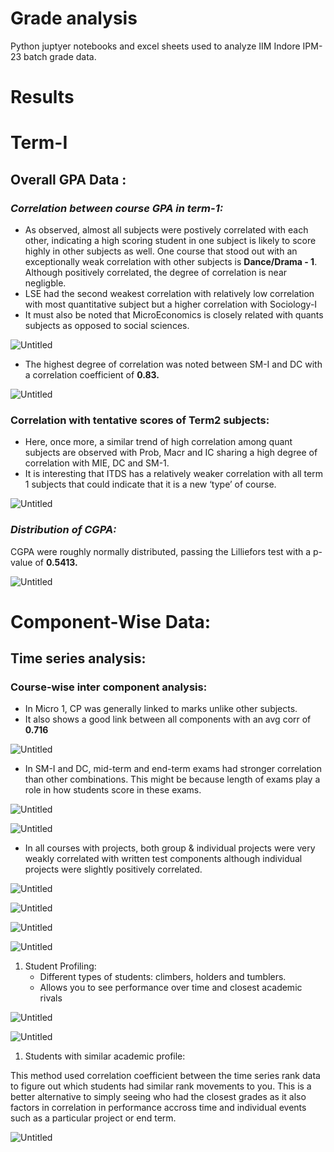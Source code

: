 # Grade analysis
Python juptyer notebooks and excel sheets used to analyze IIM Indore IPM-23 batch grade data. 

# Results

# Term-I

## Overall GPA Data :

### *Correlation between course GPA in term-1:*

- As observed, almost all subjects were postively correlated with each other, indicating a high scoring student in one subject is likely to score highly in other subjects as well. One course that stood out with an exceptionally weak correlation with other subjects is **Dance/Drama - 1**. Although positively correlated, the degree of correlation is near negligble.
- LSE had the second weakest correlation with relatively low correlation with most quantitative subject but a higher correlation with Sociology-I
- It must also be noted that MicroEconomics is closely related with quants subjects as opposed to social sciences.

![Untitled](Results/t1_corr_matrix.png)

- The highest degree of correlation was noted between SM-I and DC with a correlation coefficient of **0.83.**

![Untitled](Results/DC-SM-corr.png)

### Correlation with tentative scores of Term2 subjects:

- Here, once more, a similar trend of high correlation among quant subjects are observed with Prob, Macr and IC sharing a high degree of correlation with MIE, DC and SM-1.
- It is interesting that ITDS has a relatively weaker correlation with all term 1 subjects that could indicate that it is a new ‘type’ of course.

![Untitled](Results/t1-t2-corr.png)

### *Distribution of CGPA:*

CGPA were roughly normally distributed, passing the Lilliefors test with a p-value of **0.5413.** 

![Untitled](Results/cgpa_distribution.png)

# Component-Wise Data:

## Time series analysis:

### Course-wise inter component analysis:

- In Micro 1, CP was generally linked to marks unlike other subjects.
- It also shows a good link between all components with an avg corr of **0.716**

![Untitled](Results/mie-intercomp.png)

- In SM-I and DC, mid-term and end-term exams had stronger correlation than other combinations. This might be because length of exams play a role in how students score in these exams.

![Untitled](Results/dc-intercomp.png)

![Untitled](Results/sm-intercomp.png)

- In all courses with projects, both group & individual projects were very weakly correlated with written test components although individual projects were slightly positively correlated.

![Untitled](Results/soc-intercomp.png)

![Untitled](Results/phil-intercomp.png)

![Untitled](Results/lse-intercomp.png)

![Untitled](Results/ita-intercomp.png)

1. Student Profiling: 
    - Different types of students: climbers, holders and tumblers.
    - Allows you to see performance over time and closest academic rivals

![Untitled](Results/sanchit-v-franklin.png)

![Untitled](Results/208-graph.png)

1. Students with similar academic profile: 

This method used correlation coefficient between the time series rank data to figure out which students had similar rank movements to you. This is a better alternative to simply seeing who had the closest grades as it also factors in correlation in performance accross time and individual events such as a particular project or end term. 

![Untitled](Results/franklin-similar-profile.png)

